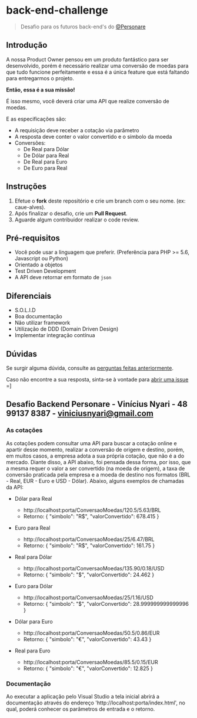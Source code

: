 # back-end-challenge

> Desafio para os futuros back-end's do [@Personare](https://github.com/Personare)

## Introdução

A nossa Product Owner pensou em um produto fantástico para ser desenvolvido, porém é necessário realizar uma conversão de moedas para que tudo funcione perfeitamente e essa é a única feature que está faltando para entregarmos o projeto.

**Então, essa é a sua missão!**

É isso mesmo, você deverá criar uma API que realize conversão de moedas. 

E as especificações são:

- A requisição deve receber a cotação via parâmetro
- A resposta deve conter o valor convertido e o símbolo da moeda
- Conversões:
    - De Real para Dólar
    - De Dólar para Real
    - De Real para Euro
    - De Euro para Real

## Instruções

1. Efetue o **fork** deste repositório e crie um branch com o seu nome. (ex: caue-alves).
2. Após finalizar o desafio, crie um **Pull Request**.
3. Aguarde algum contribuidor realizar o code review.

## Pré-requisitos

- Você pode usar a linguagem que preferir. (Preferência para PHP >= 5.6, Javascript ou Python)
- Orientado a objetos
- Test Driven Development
- A API deve retornar em formato de `json`

## Diferenciais

- S.O.L.I.D
- Boa documentação
- Não utilizar framework
- Utilização de DDD (Domain Driven Design)
- Implementar integração contínua

## Dúvidas

Se surgir alguma dúvida, consulte as [perguntas feitas anteriormente](https://github.com/Personare/back-end-challenge/labels/question).

Caso não encontre a sua resposta, sinta-se à vontade para [abrir uma issue](https://github.com/Personare/back-end-challenge/issues/new) =]



## Desafio Backend Personare - Vinícius Nyari - 48 99137 8387 - viniciusnyari@gmail.com

### As cotações

As cotações podem consultar uma API para buscar a cotação online e apartir desse momento, realizar a conversão de origem e destino, porém, em muitos casos, a empresa adota a sua própria cotação, que não é a do mercado. Diante disso, a API abaixo, foi pensada dessa forma, por isso, que a mesma requer o valor a ser convertido (na moeda de origem), a taxa de conversão praticada pela empresa e a moeda de destino nos formatos (BRL - Real, EUR - Euro e USD - Dólar). 
Abaixo, alguns exemplos de chamadas da API:

- Dólar para Real
	- http://localhost:porta/ConversaoMoedas/120.5/5.63/BRL
	- Retorno:
	{
		"simbolo": "R$",
		"valorConvertido": 678.415
	}

- Euro para Real
	- http://localhost:porta/ConversaoMoedas/25/6.47/BRL
	- Retorno:
	{
	  "simbolo": "R$",
	  "valorConvertido": 161.75
	}

- Real para Dólar
	- http://localhost:porta/ConversaoMoedas/135.90/0.18/USD
	- Retorno:
	{
	  "simbolo": "$",
	  "valorConvertido": 24.462
	}

- Euro para Dólar
	- http://localhost:porta/ConversaoMoedas/25/1.16/USD
	- Retorno:
	{
	  "simbolo": "$",
	  "valorConvertido": 28.999999999999996
	}

- Dólar para Euro
	- http://localhost:porta/ConversaoMoedas/50.5/0.86/EUR
	- Retorno:
	{
	  "simbolo": "€",
	  "valorConvertido": 43.43
	}

- Real para Euro
	- http://localhost:porta/ConversaoMoedas/85.5/0.15/EUR
	- Retorno:
	{
	  "simbolo": "€",
	  "valorConvertido": 12.825
	}

### Documentação

Ao executar a aplicação pelo Visual Studio a tela inicial abrirá a documentação através do endereço 'http://localhost:porta/index.html', no qual, poderá conhecer os parâmetros de entrada e o retorno.